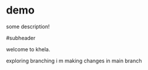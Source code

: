 # demo

some description!

#subheader 

welcome to khela.

exploring branching
i m making changes in main branch
